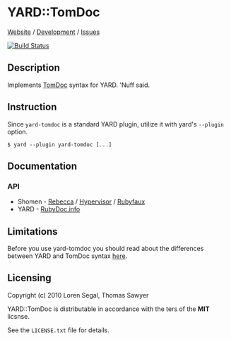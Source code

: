 # YARD::TomDoc

[Website](http://rubyworks.github.com/yard-tomdoc) /
[Development](http://github.com/rubyworks/yard-tomdoc) /
[Issues](http://github.com/rubyworks/yard-tomdoc/issues)

[![Build Status](https://secure.travis-ci.org/rubyworks/yard-tomdoc.png)](http://travis-ci.org/rubyworks/yard-tomdoc)


## Description

Implements [TomDoc](http://tomdoc.org) syntax for YARD. 'Nuff said.


## Instruction

Since `yard-tomdoc` is a standard YARD plugin, utilize it with yard's
`--plugin` option.

    $ yard --plugin yard-tomdoc [...]


## Documentation

### API

* Shomen -
  [Rebecca](http://rubyworks.github.com/rebecca?doc=http://rubyworks.github.com/yard-tomdoc/docs/current.json) /
  [Hypervisor](http://rubyworks.github.com/hypervisor?doc=http://rubyworks.github.com/yard-tomdoc/docs/current.json) /
  [Rubyfaux](http://rubyworks.github.com/rubyfaux?doc=http://rubyworks.github.com/yard-tomdoc/docs/current.json)
* YARD - [RubyDoc.info](http://rubydoc.info/gems/yard-tomdoc/frames)


## Limitations

Before you use yard-tomdoc you should read about the differences between YARD
and TomDoc syntax [here](http://gnuu.org/2010/05/12/whats-missing-from-tomdoc/).


## Licensing

Copyright (c) 2010 Loren Segal, Thomas Sawyer

YARD::TomDoc is distributable in accordance with the ters of the **MIT** licsnse.

See the `LICENSE.txt` file for details.

